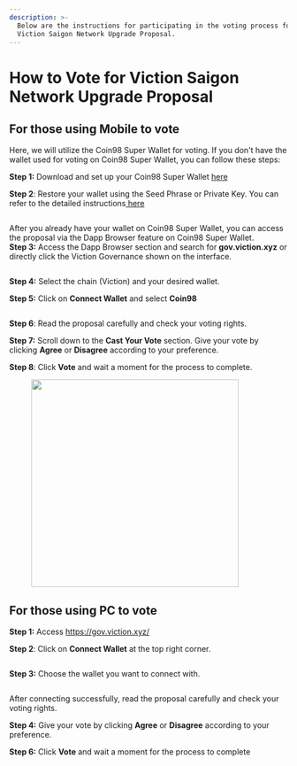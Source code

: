 ```yaml
---
description: >-
  Below are the instructions for participating in the voting process for the
  Viction Saigon Network Upgrade Proposal.
---
```


# How to Vote for Viction Saigon Network Upgrade Proposal

## For those using Mobile to vote

Here, we will utilize the Coin98 Super Wallet for voting. If you don't have the wallet used for voting on Coin98 Super Wallet, you can follow these steps:

**Step 1:** Download and set up your Coin98 Super Wallet [here](https://docs.coin98.com/products/coin98-super-wallet/mobile/beginners-guide/how-to-download-install)

**Step 2**: Restore your wallet using the Seed Phrase or Private Key. You can refer to the detailed instructions[ here](https://docs.coin98.com/products/coin98-super-wallet/switch-to-coin98-wallet/multi-chain-wallet)

<figure><img src="https://lh7-us.googleusercontent.com/PrVUGmhVTwtcAVZrB25sJ7CLCsH443Nx7pNaJYgvqw3DVV_WAYPaoyvXUGxZOlREhpRPsPPsY_WpuOqdLyrGzhuKGW-Kq-xJ8_GQjMrjLhmivzi_QdEVZ9duFnX17zaeoVaCBYCJEawy0QCqVASAUZ4" alt=""><figcaption></figcaption></figure>

After you already have your wallet on Coin98 Super Wallet, you can access the proposal via the Dapp Browser feature on Coin98 Super Wallet.\
**Step 3:** Access the Dapp Browser section and search for **gov.viction.xyz** or directly click the Viction Governance shown on the interface.

<figure><img src="https://lh7-us.googleusercontent.com/VRWb2nFTEkFc4Z9bBbNw2GVWQKZ4O-bFhybEYshNKcBNhIrBESP3MVToDWpMTBsJdy-cd5hkuHB4GDbTq0_vbabw-VPM1sQhL4r1ehCGbjcgspAoplBPlXsVRL3ojKvn23lEPoCcP82-250SUAcDXoE" alt=""><figcaption></figcaption></figure>

**Step 4:** Select the chain (Viction) and your desired wallet.

**Step 5:** Click on **Connect Wallet** and select **Coin98**

<figure><img src="https://lh7-us.googleusercontent.com/Naoydtzinu0xhuLi9OnSmyH-0ZFizNeb6C1WDiGn85pBHc9D37189TJ4xxHNNhMAXSX7UI1VrrT1en05zxN1PNdplq3R-DtQtfqPpN5RMiDttPtcV8JuwIT0pzedVSp0xWdPbyLBES6zXkQkYq-zSVs" alt=""><figcaption></figcaption></figure>

**Step 6**: Read the proposal carefully and check your voting rights.

**Step 7:** Scroll down to the **Cast Your Vote** section. Give your vote by clicking **Agree** or **Disagree** according to your preference.

**Step 8**: Click **Vote** and wait a moment for the process to complete.

<figure><img src="https://lh7-us.googleusercontent.com/ksQF5qL4MFAZhc4fC-wcLyedaTM0A8eJUT48ifJxWsc5TLK3jSQll9iepT0bSeLGJdX7b_aL3E-cVxUHWPXA4vkKdeGfDp5oSXkkA9u8Uf5tkze46smVwBFG9uF38adthzgjow-rPMQpBgAl0mintA8" alt="" width="375"><figcaption></figcaption></figure>

## For those using PC to vote

**Step 1:** Access https://gov.viction.xyz/

**Step 2**: Click on **Connect Wallet** at the top right corner.

<figure><img src="https://lh7-us.googleusercontent.com/i1sw_afhbZc9PUPEzBhdzIzmIIqZbQIbS_rAgCakKlMm97fuFMUJyfn440TVE4LD_jjKNY7Ti-Xz1zPPHqh_NvRbQdWY3NyyRQOjgxzX236Fo0k9Q1obzRpUipKybwCv7cGtLGiNQagFVz-11DdRqI8" alt=""><figcaption></figcaption></figure>

**Step 3:** Choose the wallet you want to connect with.

<figure><img src="https://lh7-us.googleusercontent.com/R9f9DE7MYK92YiVjlowRUjDfUJviez1lChyBLPLFTf95_I4tAmT_HrNZeEUnI0uzsFm62kFcH8bLAzKaL-KQxMB24_HL8IUmhIatcyEWh8ZLe1bVbQW7nnniJz6kVQZX1SEmI0CP4D0hdkP0xpf7Z3w" alt=""><figcaption></figcaption></figure>

After connecting successfully, read the proposal carefully and check your voting rights.

**Step 4:** Give your vote by clicking **Agree** or **Disagree** according to your preference.

**Step 6:** Click **Vote** and wait a moment for the process to complete

<figure><img src="https://lh7-us.googleusercontent.com/AzfwOra-uJ7sn7UtD_C31zU0frv2EVA1xmGtNkxKP2fteXWBnLVEj7nBi3R-bMbWJhUdgzGs3BoPhr6Rc_e8yS-sQhyl7TrKRxMOja9Ki0ENjJ53IeFitb9NCKoXQaPi9DyJ0ayWj8D7F_1zJMEF87U" alt=""><figcaption></figcaption></figure>
